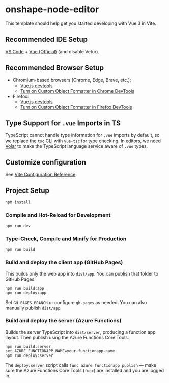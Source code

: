 # onshape-node-editor

This template should help get you started developing with Vue 3 in Vite.

## Recommended IDE Setup

[VS Code](https://code.visualstudio.com/) + [Vue (Official)](https://marketplace.visualstudio.com/items?itemName=Vue.volar) (and disable Vetur).

## Recommended Browser Setup

- Chromium-based browsers (Chrome, Edge, Brave, etc.):
  - [Vue.js devtools](https://chromewebstore.google.com/detail/vuejs-devtools/nhdogjmejiglipccpnnnanhbledajbpd) 
  - [Turn on Custom Object Formatter in Chrome DevTools](http://bit.ly/object-formatters)
- Firefox:
  - [Vue.js devtools](https://addons.mozilla.org/en-US/firefox/addon/vue-js-devtools/)
  - [Turn on Custom Object Formatter in Firefox DevTools](https://fxdx.dev/firefox-devtools-custom-object-formatters/)

## Type Support for `.vue` Imports in TS

TypeScript cannot handle type information for `.vue` imports by default, so we replace the `tsc` CLI with `vue-tsc` for type checking. In editors, we need [Volar](https://marketplace.visualstudio.com/items?itemName=Vue.volar) to make the TypeScript language service aware of `.vue` types.

## Customize configuration

See [Vite Configuration Reference](https://vite.dev/config/).

## Project Setup

```sh
npm install
```

### Compile and Hot-Reload for Development

```sh
npm run dev
```

### Type-Check, Compile and Minify for Production

```sh
npm run build
```

### Build and deploy the client app (GitHub Pages)

This builds only the web app into `dist/app`. You can publish that folder to GitHub Pages.

```
npm run build:app
npm run deploy:app
```

Set `GH_PAGES_BRANCH` or configure `gh-pages` as needed. You can also manually publish `dist/app`.

### Build and deploy the server (Azure Functions)

Builds the server TypeScript into `dist/server`, producing a function app layout. Then publish using the Azure Functions Core Tools.

```
npm run build:server
set AZURE_FUNCTIONAPP_NAME=your-functionapp-name
npm run deploy:server
```

The `deploy:server` script calls `func azure functionapp publish` — make sure the Azure Functions Core Tools (`func`) are installed and you are logged in.

